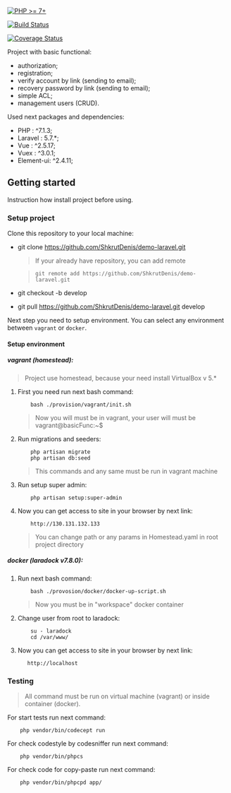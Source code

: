 [![PHP >= 7+](https://img.shields.io/badge/php-%3E%3D%207-8892BF.svg?style=flat-square)](https://php.net/)

[![Build Status](https://img.shields.io/travis/ShkrutDenis/demo-laravel/develop.svg?style=flat)](https://travis-ci.org/ShkrutDenis/demo-laravel?branch=develop)

[![Coverage Status](https://img.shields.io/coveralls/ShkrutDenis/demo-laravel/develop.svg?style=flat)](https://coveralls.io/r/ShkrutDenis/demo-laravel?branch=develop)

Project with basic functional:
 - authorization;
 - registration;
 - verify account by link (sending to email);
 - recovery password by link (sending to email);
 - simple ACL;
 - management users (CRUD).
 
Used next packages and dependencies:
 - PHP : ^7.1.3;
 - Laravel : 5.7.*;
 - Vue : ^2.5.17;
 - Vuex : ^3.0.1;
 - Element-ui: ^2.4.11;

## Getting started

Instruction how install project before using. 

### Setup project

Clone this repository to your local machine:

- git clone https://github.com/ShkrutDenis/demo-laravel.git

    > If your already have repository, you can add remote 
    
    > ``` git remote add https://github.com/ShkrutDenis/demo-laravel.git ```

- git checkout -b develop

- git pull https://github.com/ShkrutDenis/demo-laravel.git develop

Next step you need to setup environment. You can select any environment between `vagrant` or `docker`.

#### Setup environment

##### vagrant (homestead):

> Project use homestead, because your need install VirtualBox v 5.*
    
1) First you need run next bash command:
    ```
        bash ./provision/vagrant/init.sh
    ```
    > Now you will must be in vagrant, your user will must be vagrant@basicFunc:~$ 
    
3) Run migrations and seeders:
    ```
        php artisan migrate
        php artisan db:seed
    ```
    > This commands and any same must be run in vagrant machine
    
4) Run setup super admin:
    ```
        php artisan setup:super-admin
    ```

5) Now you can get access to site in your browser by next link:
    ```
        http://130.131.132.133
    ```
    
    > You can change path or any params in Homestead.yaml in root project directory
    
##### docker (laradock v7.8.0):

1) Run next bash command:
    ```
        bash ./provosion/docker/docker-up-script.sh
    ```
    > Now you must be in "workspace" docker container
    
2) Change user from root to laradock:
    ```
        su - laradock
        cd /var/www/
    ``` 
3) Now you can get access to site in your browser by next link:
    ```
       http://localhost
    ```
    
### Testing

> All command must be run on virtual machine (vagrant) or inside container (docker).

For start tests run next command:
```
    php vendor/bin/codecept run
```
For check codestyle by codesniffer run next command:
```
    php vendor/bin/phpcs
```
For check code for copy-paste run next command:
```
    php vendor/bin/phpcpd app/
```